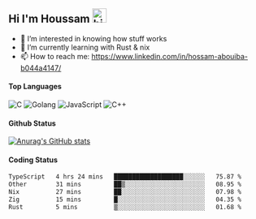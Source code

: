 ## Hi I'm Houssam <img src="https://user-images.githubusercontent.com/1303154/88677602-1635ba80-d120-11ea-84d8-d263ba5fc3c0.gif" width="28px" alt="hi">

- 👀 I’m interested in knowing how stuff works
- 🔭 I’m currently learning with Rust & nix
- 📫 How to reach me: https://www.linkedin.com/in/hossam-abouiba-b044a4147/

#### Top Languages

![C](https://img.shields.io/badge/c-%2300599C.svg?style=for-the-badge&logo=c&logoColor=white)
![Golang](https://img.shields.io/badge/go-blue?style=for-the-badge&logo=Goland)
![JavaScript](https://img.shields.io/badge/javascript-%23323330.svg?style=for-the-badge&logo=javascript&logoColor=%23F7DF1E)
![C++](https://img.shields.io/badge/C%2B%2B-blue?style=for-the-badge&logo=C%2B%2B)


#### Github Status
[![Anurag's GitHub stats](https://github-readme-stats.vercel.app/api?username=0xhoussam&theme=tokyonight)](https://github.com/anuraghazra/github-readme-stats)

#### Coding Status
<!--START_SECTION:waka-->

```txt
TypeScript   4 hrs 24 mins   ███████████████████░░░░░░   75.87 %
Other        31 mins         ██▒░░░░░░░░░░░░░░░░░░░░░░   08.95 %
Nix          27 mins         ██░░░░░░░░░░░░░░░░░░░░░░░   07.98 %
Zig          15 mins         █░░░░░░░░░░░░░░░░░░░░░░░░   04.35 %
Rust         5 mins          ▒░░░░░░░░░░░░░░░░░░░░░░░░   01.68 %
```

<!--END_SECTION:waka-->
